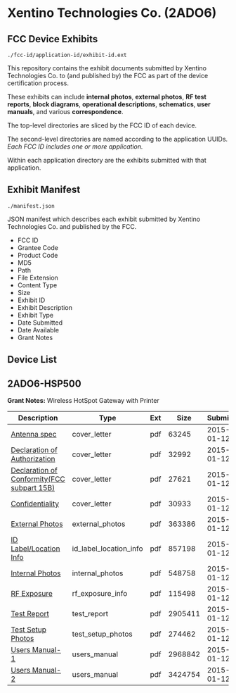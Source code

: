 # Xentino Technologies Co. (2ADO6)
## FCC Device Exhibits

```
./fcc-id/application-id/exhibit-id.ext
```

This repository contains the exhibit documents submitted by Xentino Technologies Co. to (and published by) the FCC as part of the device certification process.

These exhibits can include **internal photos**, **external photos**, **RF test reports**, **block diagrams**, **operational descriptions**, **schematics**, **user manuals**, and various **correspondence**.

The top-level directories are sliced by the FCC ID of each device.

The second-level directories are named according to the application UUIDs. *Each FCC ID includes one or more application.*

Within each application directory are the exhibits submitted with that application. 

## Exhibit Manifest

```
./manifest.json
```

JSON manifest which describes each exhibit submitted by Xentino Technologies Co. and published by the FCC.

- FCC ID
- Grantee Code
- Product Code
- MD5
- Path
- File Extension
- Content Type
- Size
- Exhibit ID
- Exhibit Description
- Exhibit Type
- Date Submitted
- Date Available
- Grant Notes

## Device List
## 2ADO6-HSP500
**Grant Notes:** Wireless HotSpot Gateway with Printer

| Description | Type | Ext | Size | Submitted | Available |
| ----------- | ---- | --- | ---- | --------- | --------- |
| [Antenna spec](2ADO6-HSP500/6203d146b9c61f24e4796984e5f6b735/2102164.pdf) | cover_letter | pdf | 63245 | 2015-01-12 | 2015-01-13 |
| [Declaration of Authorization](2ADO6-HSP500/6203d146b9c61f24e4796984e5f6b735/2496653.pdf) | cover_letter | pdf | 32992 | 2015-01-12 | 2015-01-13 |
| [Declaration of Conformity(FCC subpart 15B)](2ADO6-HSP500/6203d146b9c61f24e4796984e5f6b735/2496654.pdf) | cover_letter | pdf | 27621 | 2015-01-12 | 2015-01-13 |
| [Confidentiality](2ADO6-HSP500/6203d146b9c61f24e4796984e5f6b735/2496655.pdf) | cover_letter | pdf | 30933 | 2015-01-12 | 2015-01-13 |
| [External Photos](2ADO6-HSP500/6203d146b9c61f24e4796984e5f6b735/2496651.pdf) | external_photos | pdf | 363386 | 2015-01-12 | 2015-01-13 |
| [ID Label/Location Info](2ADO6-HSP500/6203d146b9c61f24e4796984e5f6b735/2496649.pdf) | id_label_location_info | pdf | 857198 | 2015-01-12 | 2015-01-13 |
| [Internal Photos](2ADO6-HSP500/6203d146b9c61f24e4796984e5f6b735/2496652.pdf) | internal_photos | pdf | 548758 | 2015-01-12 | 2015-01-13 |
| [RF Exposure](2ADO6-HSP500/6203d146b9c61f24e4796984e5f6b735/2496657.pdf) | rf_exposure_info | pdf | 115498 | 2015-01-12 | 2015-01-13 |
| [Test Report](2ADO6-HSP500/6203d146b9c61f24e4796984e5f6b735/2496656.pdf) | test_report | pdf | 2905411 | 2015-01-12 | 2015-01-13 |
| [Test Setup Photos](2ADO6-HSP500/6203d146b9c61f24e4796984e5f6b735/2496650.pdf) | test_setup_photos | pdf | 274462 | 2015-01-12 | 2015-01-13 |
| [Users Manual-1](2ADO6-HSP500/6203d146b9c61f24e4796984e5f6b735/2496647.pdf) | users_manual | pdf | 2968842 | 2015-01-12 | 2015-01-13 |
| [Users Manual-2](2ADO6-HSP500/6203d146b9c61f24e4796984e5f6b735/2496648.pdf) | users_manual | pdf | 3424754 | 2015-01-12 | 2015-01-13 |
